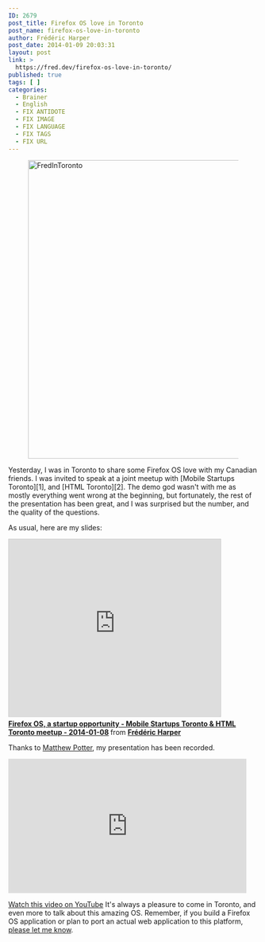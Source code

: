 ```yaml
---
ID: 2679
post_title: Firefox OS love in Toronto
post_name: firefox-os-love-in-toronto
author: Frédéric Harper
post_date: 2014-01-09 20:03:31
layout: post
link: >
  https://fred.dev/firefox-os-love-in-toronto/
published: true
tags: [ ]
categories:
  - Brainer
  - English
  - FIX ANTIDOTE
  - FIX IMAGE
  - FIX LANGUAGE
  - FIX TAGS
  - FIX URL
---
```

<figure><img alt="FredInToronto" src="http://fred.dev/wp-content/uploads/2014/01/FredInToronto.jpg" width="600" height="600" /></figure>
Yesterday, I was in Toronto to share some Firefox OS love with my Canadian friends. I was invited to speak at a joint meetup with [Mobile Startups Toronto][1], and [HTML Toronto][2]. The demo god wasn't with me as mostly everything went wrong at the beginning, but fortunately, the rest of the presentation has been great, and I was surprised but the number, and the quality of the questions.

As usual, here are my slides:

<div class="embed rich SlideShare">
  <iframe src="https://www.slideshare.net/slideshow/embed_code/key/lf11gJTh1oF7DB" width="427" height="356" frameborder="0" marginwidth="0" marginheight="0" scrolling="no" style="border:1px solid #CCC;border-width:1px;margin-bottom:5px;max-width:100%" allowfullscreen> </iframe><div style="margin-bottom:5px">
    <strong> <a href="https://www.slideshare.net/fredericharper/firefox-os-a-startup-opportunity-mobile-startups-toronto-html-toronto-meetup-20140108" title="Firefox OS, a startup opportunity - Mobile Startups Toronto & HTML Toronto meetup - 2014-01-08" target="_blank" rel="noopener noreferrer">Firefox OS, a startup opportunity - Mobile Startups Toronto & HTML Toronto meetup - 2014-01-08</a> </strong> from <strong><a href="https://www.slideshare.net/fredericharper" target="_blank" rel="noopener noreferrer">Frédéric Harper</a></strong>
  </div>
</div>

Thanks to [Matthew Potter][3], my presentation has been recorded.

<div class="embed video YouTube">
  <iframe width="480" height="270" src="https://www.youtube.com/embed/lHWGeeIwBcY?feature=oembed" frameborder="0" allowfullscreen></iframe>
</div>

[Watch this video on YouTube][4]
It's always a pleasure to come in Toronto, and even more to talk about this amazing OS. Remember, if you build a Firefox OS application or plan to port an actual web application to this platform, [please let me know][5].

 [1]: https://www.meetup.com/Mobile-Startup-TO/ "Mobile Startups Toronto website"
 [2]: https://www.meetup.com/HTMLToronto/ "HTML5 Toronto website"
 [3]: https://twitter.com/askMP "Matthew Potter's Twitter account"
 [4]: https://www.youtube.com/watch?v=lHWGeeIwBcY "Recording of the presentation"
 [5]: mailto:fharper@mozilla.com "My Mozilla email"